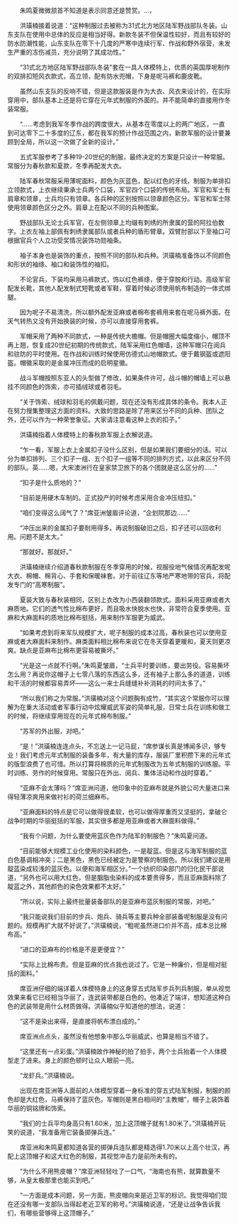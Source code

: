 　　朱鸣夏微微颔首不知道是表示同意还是赞赏。…，

　　洪璜楠接着说道：“这种制服过去被称为31式北方地区陆军野战部队冬装。山东支队在使用中总体的反应是相当好得。新款冬装不但保温性较好，而且有较好的防水防潮性能，山东支队在零下十几度的严寒中连续行军、作战和野外宿营，未发生严重的冻伤减员，充分说明了其成功性。”

　　“31式北方地区陆军野战部队冬装”套在一具人体模特上，优质的英国厚呢制作的双排扣短风衣款式，高立领，配有防水兜帽，下身是呢马裤和鹿皮靴。

　　虽然山东支队的反响不错，但是这款服装是作为大衣、风衣来设计的，在实际穿用中，部队基本上还是将它穿在元年式制服的外面的。并不能简单的直接用作冬装常服。

　　“……考虑到我军冬季作战的跨度很大，从基本在零度以上的两广地区，一直到可达零下二十多度的辽东，都在我军的预计作战范围之内，新款军服的设计要兼顾到全局，所以这一次做了全新的设计。”

　　五式军服参考了多种19-20世纪的制服，最终决定的方案是只设计一种常服。常服分为春秋款和夏款，冬季再配发大衣。

　　陆军春秋常服采用薄呢面料，颜色为灰蓝色，配以红色的牙线，制服为单排扣立领款式，上衣继续秉承士兵两个口袋，军官四个口袋的传统布局。军官和军士有肩章和领章，士兵均只有领章。各兵种的区别按照以领章颜色区分。军官和军士除使用领章颜色区分之外。肩章上在配以不同的兵种图案。

　　野战部队无论士兵军官，在左侧领章上均缀有刺绣的所隶属的营的阿拉伯数字。上衣左袖上部佩有刺绣隶属部队或者兵种的盾形臂章。双臂肘部以下至袖口可根据官兵个人立功受奖情况装饰功勋袖条。

　　袖子本身也是装饰的重点，按照不同的部队和兵种。洪璜楠准备饰以不同颜色和形状的袖绦、袖口和装饰性的袖扣。

　　不论官兵，下装均采用马裤款式，饰以红色裤绦，便于穿脱和行动。高级军官配发长靴，其他人配发制式短靴或者军鞋，穿着时候必须使用帆布制造的一体式绑腿。

　　因为呢子不易清洗，所以额外配发亚麻或者棉布套裤用来套在呢马裤外面。在天气转热又没有开始换装的时候，亦可以直接穿用套裤。

　　军帽采用了两种不同款式，一种是传统大檐帽。但是帽圈大幅度缩小，帽顶不再上翘，恢复成20世纪初期的传统款式，陆军采用红色帽墙，这种军帽只在阅兵和驻防的平时使用。在作战和训练时候使用仿德式山地帽款式。便于戴钢盔或遮阳盔。帽徽采取的是金属冲压而成的启明星徽。

　　战斗军帽按照东亚人的头型做了修改，如果条件许可，战斗帽的帽墙上可以悬挂不同颜色的饰索，亦可插绒球或者羽毛。

　　“关于饰索、绒球和羽毛的佩戴问题，现在还没有形成具体的条令。我本人正在努力搜集整理这方面的资料。大致的思路是除了用来区分不同的兵种、团队之外，还可以作为一种荣誉象征。大家请注意看这种上衣的扣子。”

　　洪璜楠指着人体模特上的春秋款军服上衣解说道。

　　“乍一看，军服上衣上金属扣子没什么区别，但是如果我们要细分的话。可以分为单扣排列、三个扣子一组、五个扣子一组等不同的排列方式，以此来区分不同的部队。英……嗯，大宋澳洲行在皇家禁卫旅下的各个团就是这么区分的……”

　　“扣子是什么质地的？”

　　“目前是用硬木车制的。正式投产的时候考虑采用合金冲压纽扣。”

　　“咱们变得这么阔气了？”席亚洲皱眉评论道，“企划院那边……”

　　“冲压出来的金属扣子要耐用得多。再说制服破旧之后，扣子还可以回收利用。问题不是太大。”

　　“那就好。那就好。”

　　洪璜楠继续介绍道春秋款制服在冬季穿用的时候，视服役地气候情况再配发呢大衣、棉帽、棉背心、手套和保暖袜套。对于前往辽东等地严寒地带的官兵，将配发专门的“高寒制服”。

　　夏装大致与春秋装相同，区别上衣改为小西装翻领款式。面料采用亚麻或者大麻质地。它们的透气性比棉布更好，而且吸水快脱水也快，非常符合夏季使用。亚麻和大麻面料的质地比棉布挺括，用来制作军服更为威武。

　　“如果考虑到将来军队规模扩大，呢子制服的成本过高，春秋装也可以使用亚麻或者大麻面料来制作。麻类面料相比棉布来说它在冬天穿着更暖和，夏天则更凉爽。缺点是亚麻布比棉布更容易被撕坏。”

　　“光是这一点就不行啊。”朱鸣夏皱眉，“士兵平时要训练，要出劳役。容易撕坏怎么用？再说你这帽子上七零八落的东西这么多，还有袖子上那么多的道道，训练和干活的时候都容易弄坏――这么一来士兵缝缝补补消耗的时间太多了。”

　　“所以我们称之为常服。”洪璜楠对这个问题胸有成竹，“其实这个常服你可以理解为在重大活动或者军事行动中炫耀威武军姿的简单礼服，日常士兵在训练和做工的时候，将继续穿用现在的元年式棉布制服。”

　　“苏军的外出服，对吧。”

　　“是！”洪璜楠连连点头，不忘送上一记马屁，“席参谋长真是博闻多识，够专业！我们考虑元年式制服的装备多年，有大量的库存，服装厂里积攒下来的元年式的版型浪费了也可惜。所以打算将棉质的元年式制服改为五年式制服的训练服。平时训练、劳作的时候穿用。常服只在外出、阅兵、集体活动和作战时穿着。”

　　“亚麻不会太薄吗？”席亚洲问道，他印象中的亚麻布就是外貌公司大量进口来得轻薄凉爽用来做衬衫的荷兰细麻布。

　　“亚麻面料的特点是它可以做得很柔软，也可以做得厚重而又坚挺的，拿破仑战争时期的华丽挺括的军服，其实很多都是用亚麻或者大麻面料做得。”

　　“我有个问题，为什么要使用蓝灰色作为陆军的制服色？”朱鸣夏问道。

　　“目前能够大规模工业化使用的染料颜色，一是靛蓝。但是这与海军制服的蓝白色基调相冲突；二是黑色，黑色已经被定为是警察的制服色。所以我们建议是用靛蓝染成较浅的蓝灰色。以便和海军相区分。”一个纺织印染部门的归化民干部说道，“另外也可以用大红色，但是胭脂虫染料的成本要贵得多，而且亚麻面料除了靛蓝之外，其他颜色的染色效果都不太好。”

　　“所以说，实际上最终批量装备部队的是亚麻布蓝灰制服的常服，对吧。”

　　“我只能说我们目前的步兵、炮兵、骑兵等主要兵种全部装备呢制服是没有问题的。规模再扩大就不好说了。”洪璜楠说，“粗呢虽然进口价并不高，成本总比棉布高。”

　　“进口的亚麻布的价格是不是更便宜？”

　　“实际上比棉布贵。但是亚麻的优点我也说过了。它是一种廉价，但是相对挺括的面料。”

　　席亚洲仔细的端详着人体模特身上的这身穿五式陆军步兵列兵制服，单从视觉效果来看它已经相当华丽了，连武装带都是白色的。他凑近了端详，想知道这种白色的武装带是用什么材质做得。洪璜楠似乎知道他的想法，说道：

　　“这不是染出来得，是直接将帆布漂白成的。”

　　席亚洲点点头，虽然没有他想象中那么华丽威武，也算是相当不错了。

　　“这里还有一点彩蛋。”洪璜楠故作神秘的拍了拍手，两个士兵抬着一个人体模型走了进来。身上的颜色顿时让众人眼前一亮。

　　“龙虾兵。”洪璜楠说。

　　出现在席亚洲等人面前的人体模型穿着一身标准的穿五式陆军制服，制服的颜色却是大红色，马裤保持了蓝灰色。军帽则是黑白相间的“主教帽”，帽子上装饰着华丽的铜铭牌和饰索。

　　“我们的士兵平均身高只有1.60米，加上这顶帽子就有1.80米了。”洪璜楠开玩笑的说道，“我准备用它装备掷弹兵连。”

　　席亚洲和朱鸣夏都知道各营的掷弹兵连队都是精选得1.70米以上高个壮汉，再配上这顶帽子和这大红色的制服，其视觉冲击力是前所未有的。

　　“为什么不用熊皮帽？”席亚洲轻轻吐了一口气，“海南也有熊，就算数量不够，从皇太极那里也能买到吧。”

　　“一方面是成本问题，另一方面，熊皮帽向来是近卫军的标识。我觉得咱们现在还没有哪一支部队当得起老近卫军的称号。”洪璜楠说道，“还是让战争告诉我们，有哪些营够得上这顶帽子。”
